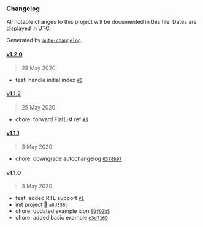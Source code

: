 ### Changelog

All notable changes to this project will be documented in this file. Dates are displayed in UTC.

Generated by [`auto-changelog`](https://github.com/CookPete/auto-changelog).

#### [v1.2.0](https://github.com/gorhom/react-native-sticky-item/compare/v1.1.2...v1.2.0)

> 28 May 2020

- feat: handle initial index [`#6`](https://github.com/gorhom/react-native-sticky-item/pull/6)

#### [v1.1.2](https://github.com/gorhom/react-native-sticky-item/compare/v1.1.1...v1.1.2)

> 25 May 2020

- chore: forward FlatList ref [`#3`](https://github.com/gorhom/react-native-sticky-item/pull/3)

#### [v1.1.1](https://github.com/gorhom/react-native-sticky-item/compare/v1.1.0...v1.1.1)

> 3 May 2020

- chore: downgrade autochangelog [`0378b97`](https://github.com/gorhom/react-native-sticky-item/commit/0378b97a3a58819dd25a15cb0e9be69af7df560f)

#### v1.1.0

> 3 May 2020

- feat: added RTL support [`#1`](https://github.com/gorhom/react-native-sticky-item/pull/1)
- init project 🎉 [`a8d356c`](https://github.com/gorhom/react-native-sticky-item/commit/a8d356c6e32222ccd078a0a1bfd16f8161b0b4df)
- chore: updated example icon [`50f92b5`](https://github.com/gorhom/react-native-sticky-item/commit/50f92b59c6c87b93138980c6ef5561a18e7a74df)
- chore: added basic example [`e3e7169`](https://github.com/gorhom/react-native-sticky-item/commit/e3e71691dd91a51d7997b4d8a599e54671eee693)
